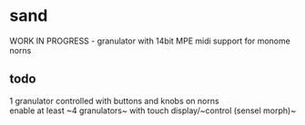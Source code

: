 # sand
WORK IN PROGRESS - granulator with 14bit MPE midi support for monome norns

## todo
1 granulator controlled with buttons and knobs on norns \
enable at least ~4 granulators~ with touch display/~control (sensel morph)~
